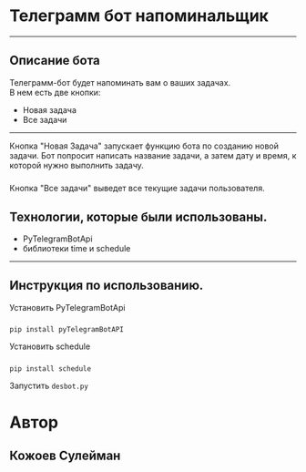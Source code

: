 Телеграмм бот напоминальщик
====
---
Описание бота
----
Телеграмм-бот будет напоминать вам о ваших задачах.<br>
В нем есть две кнопки:
- Новая задача
- Все задачи<br>
---
Кнопка "Новая Задача" запускает функцию бота по созданию новой задачи. Бот попросит написать название задачи, а затем дату и время, к которой нужно выполнить задачу.
#####
Кнопка "Все задачи" выведет все текущие задачи пользователя.<br>

Технологии, которые были использованы.
--------
- PyTelegramBotApi
- библиотеки time и schedule
----
Инструкция по использованию.
---
Установить PyTelegramBotApi<br>
#####
`pip install pyTelegramBotAPI`

Установить schedule
#####
`pip install schedule`

Запустить `desbot.py`

Автор
=
Кожоев Сулейман
--
